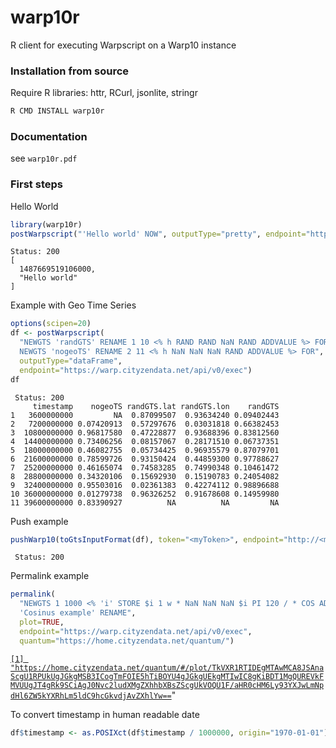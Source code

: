 # warp10r #

R client for executing Warpscript on a Warp10 instance

### Installation from source ###

Require R libraries: httr, RCurl, jsonlite, stringr

```bash
R CMD INSTALL warp10r
```

### Documentation ###

see `warp10r.pdf`


### First steps ###

Hello World

```R
library(warp10r)
postWarpscript("'Hello world' NOW", outputType="pretty", endpoint="https://warp.cityzendata.net/api/v0/exec")
```

```out
Status: 200
[
  1487669519106000,
  "Hello world"
]
```

Example with Geo Time Series

```R
options(scipen=20)
df <- postWarpscript(
  "NEWGTS 'randGTS' RENAME 1 10 <% h RAND RAND NaN RAND ADDVALUE %> FOR
  NEWGTS 'nogeoTS' RENAME 2 11 <% h NaN NaN NaN RAND ADDVALUE %> FOR",
  outputType="dataFrame",
  endpoint="https://warp.cityzendata.net/api/v0/exec")
df
```

```out
 Status: 200
     timestamp    nogeoTS randGTS.lat randGTS.lon    randGTS
1   3600000000         NA  0.87099507  0.93634240 0.09402443
2   7200000000 0.07420913  0.57297676  0.03031818 0.66382453
3  10800000000 0.96817580  0.47228877  0.93688396 0.83812560
4  14400000000 0.73406256  0.08157067  0.28171510 0.06737351
5  18000000000 0.46082755  0.05734425  0.96935579 0.87079701
6  21600000000 0.78599726  0.93150424  0.44859300 0.97788627
7  25200000000 0.46165074  0.74583285  0.74990348 0.10461472
8  28800000000 0.34320106  0.15692930  0.15190783 0.24054082
9  32400000000 0.95503016  0.02361383  0.42274112 0.98896688
10 36000000000 0.01279738  0.96326252  0.91678608 0.14959980
11 39600000000 0.83390927          NA          NA         NA
```

Push example

```R
pushWarp10(toGtsInputFormat(df), token="<myToken>", endpoint="http://<myEndpoint>/api/v0/update")
```

```out
 Status: 200
```

Permalink example

```R
permalink(
  "NEWGTS 1 1000 <% 'i' STORE $i 1 w * NaN NaN NaN $i PI 120 / * COS ADDVALUE %> FOR
  'Cosinus example' RENAME",
  plot=TRUE,
  endpoint="https://warp.cityzendata.net/api/v0/exec",
  quantum="https://home.cityzendata.net/quantum/")
```

[`[1] "https://home.cityzendata.net/quantum/#/plot/TkVXR1RTIDEgMTAwMCA8JSAnaScgU1RPUkUgJGkgMSB3ICogTmFOIE5hTiBOYU4gJGkgUEkgMTIwIC8gKiBDT1MgQUREVkFMVUUgJT4gRk9SCiAgJ0Nvc2ludXMgZXhhbXBsZScgUkVOQU1F/aHR0cHM6Ly93YXJwLmNpdHl6ZW5kYXRhLm5ldC9hcGkvdjAvZXhlYw==`](https://home.cityzendata.net/quantum/#/plot/TkVXR1RTIDEgMTAwMCA8JSAnaScgU1RPUkUgJGkgMSB3ICogTmFOIE5hTiBOYU4gJGkgUEkgMTIwIC8gKiBDT1MgQUREVkFMVUUgJT4gRk9SCiAgJ0Nvc2ludXMgZXhhbXBsZScgUkVOQU1F/aHR0cHM6Ly93YXJwLmNpdHl6ZW5kYXRhLm5ldC9hcGkvdjAvZXhlYw==)"

To convert timestamp in human readable date

```R
df$timestamp <- as.POSIXct(df$timestamp / 1000000, origin="1970-01-01")
```

